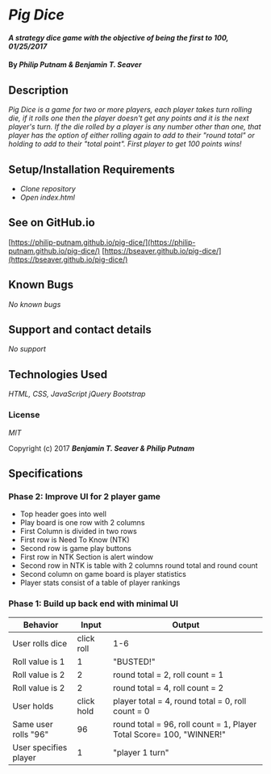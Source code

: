 # _Pig Dice_

#### _A strategy dice game with the objective of being the first to 100, 01/25/2017_

#### By _**Philip Putnam & Benjamin T. Seaver**_

## Description

_Pig Dice is a game for two or more players, each player takes turn rolling die, if it rolls one then the player doesn't get any points and it is the next player's turn. If the die rolled by a player is any number other than one, that player has the option of either rolling again to add to their "round total" or holding to add to their "total point". First player to get 100 points wins!_

## Setup/Installation Requirements

* _Clone repository_
* _Open index.html_

## See on GitHub.io
[https://philip-putnam.github.io/pig-dice/](https://philip-putnam.github.io/pig-dice/)
[https://bseaver.github.io/pig-dice/](https://bseaver.github.io/pig-dice/)

## Known Bugs

_No known bugs_

## Support and contact details

_No support_

## Technologies Used

_HTML, CSS, JavaScript_
_jQuery_
_Bootstrap_

### License

*MIT*

Copyright (c) 2017 **_Benjamin T. Seaver & Philip Putnam_**

## Specifications

### Phase 2: Improve UI for 2 player game

* Top header goes into well
* Play board is one row with 2 columns
* First Column is divided in two rows
* First row is Need To Know (NTK)
* Second row is game play buttons
* First row in NTK Section is alert window
* Second row in NTK is table with 2 columns round total and round count
* Second column on game board is player statistics
* Player stats consist of a table of player rankings


### Phase 1: Build up back end with minimal UI

|  Behavior | Input | Output |
| --------------|-------|--------|
| User rolls dice | click roll | 1-6 |
| Roll value is 1 | 1 | "BUSTED!" |
| Roll value is 2 | 2 | round total = 2, roll count = 1 |
| Roll value is 2 | 2 | round total = 4, roll count = 2 |
| User holds | click hold | player total = 4, round total = 0, roll count = 0 |
| Same user rolls "96" | 96 | round total = 96, roll count = 1, Player Total Score= 100, "WINNER!"|
| User specifies player | 1 | "player 1 turn" |
